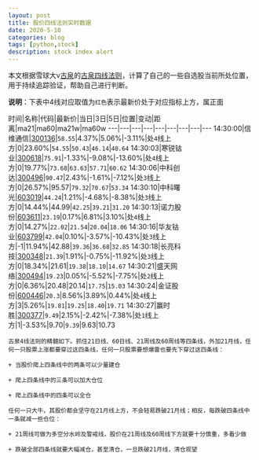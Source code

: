 ```yaml
---
layout: post
title: 股价四线法则实时数据
date: 2020-5-10
categories: blog
tags: [python,stock]
description: stock index alert
---
```



本文根据雪球大v[古泉](https://xueqiu.com/u/7148646888)的[古泉四线法则](https://xueqiu.com/7148646888/130498192)，计算了自己的一些自选股当前所处位置，用于持续追踪验证，帮助自己进行判断。

**说明**：下表中4线对应取值为`红色`表示最新价处于对应指标上方，属正面

时间|名称|代码|最新价|当日|3日|5日|位置|变动|距离|ma21|ma60|ma21w|ma60w
---|---|---|---|---|---|---|---|---
14:30:00|信维通信|[300136](https://xueqiu.com/S/SZ300136)|`58.55`|4.37%|5.06%|-3.11%|处`4`线上方|0|23.60%|`54.55`|`50.43`|`46.14`|`40.64`
14:30:03|寒锐钴业|[300618](https://xueqiu.com/S/SZ300618)|`75.91`|-1.33%|-9.08%|-13.60%|处`4`线上方|0|19.77%|`73.68`|`63.63`|`57.71`|`60.62`
14:30:06|中科创达|[300496](https://xueqiu.com/S/SZ300496)|`90.47`|2.43%|-1.61%|-7.12%|处`3`线上方|0|26.57%|95.57|`79.32`|`70.67`|`53.34`
14:30:10|中科曙光|[603019](https://xueqiu.com/S/SH603019)|`44.24`|1.21%|-4.68%|-8.38%|处`3`线上方|0|14.44%|44.99|`42.25`|`39.21`|`31.20`
14:30:13|诺力股份|[603611](https://xueqiu.com/S/SH603611)|`23.19`|0.17%|6.81%|3.10%|处`4`线上方|0|14.27%|`22.02`|`21.54`|`20.04`|`18.06`
14:30:16|华友钴业|[603799](https://xueqiu.com/S/SH603799)|`42.04`|0.10%|-3.57%|-10.43%|处`3`线上方|-1|11.94%|42.88|`39.36`|`36.68`|`32.85`
14:30:18|长亮科技|[300348](https://xueqiu.com/S/SZ300348)|`21.39`|1.91%|-0.75%|-11.92%|处`3`线上方|0|18.34%|21.61|`19.38`|`18.10`|`14.67`
14:30:21|盛天网络|[300494](https://xueqiu.com/S/SZ300494)|`19.23`|0.05%|-5.52%|-7.75%|处`2`线上方|0|6.36%|20.48|20.14|`17.75`|`15.03`
14:30:24|金证股份|[600446](https://xueqiu.com/S/SH600446)|`20.3`|8.56%|3.89%|0.44%|处`4`线上方|3|5.26%|`19.81`|`19.25`|`18.40`|`19.71`
14:30:27|赢时胜|[300377](https://xueqiu.com/S/SZ300377)|`9.49`|2.15%|-2.42%|-7.38%|处`1`线上方|1|-3.53%|9.70|`9.39`|9.63|10.73

```
古泉4线法则的精髓如下。抓住21日线、60日线、21周线及60周线等四条线，外加21月线，任何一只股票上涨都要穿过这四条线，任何一只股票要想爆雷也要先下穿过这四条线：

+ 当股价爬上四条线中的两条可以少量建仓

+ 爬上四条线中的三条可以加大仓位

+ 爬上四条线中的四条可以全仓

任何一只大牛，其股价都会坚守在21月线上方，不会轻易跌破21月线；相反，每跌破四条线中一条就减一些仓位：

+ 21周线可做为多空分水岭及警戒线，股价在21周线及60周线下方就要十分慎重，多看少做

+ 跌破全部四条线就要大幅减仓，甚至清仓，一旦跌破21月线，清仓观望
```
